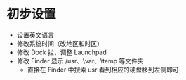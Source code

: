 # 初步设置

- 设置英文语言
- 修改系统时间（改地区和时区）
- 修改 Dock 拦，调整 Launchpad 
- 修改 Finder 显示 /usr、\var、\temp 等文件夹
  - 直接在 Finder 中搜索 usr 看到相应的硬盘移到左侧即可